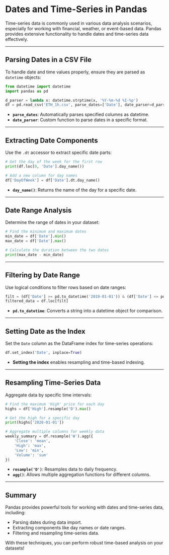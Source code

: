 # Dates and Time-Series in Pandas

Time-series data is commonly used in various data analysis scenarios, especially for working with financial, weather, or event-based data. Pandas provides extensive functionality to handle dates and time-series data effectively.

---

## Parsing Dates in a CSV File
To handle date and time values properly, ensure they are parsed as `datetime` objects:

```python
from datetime import datetime
import pandas as pd

d_parser = lambda x: datetime.strptime(x, '%Y-%m-%d %I-%p')
df = pd.read_csv('ETH_1h.csv', parse_dates=['Date'], date_parser=d_parser)
```
- **`parse_dates`**: Automatically parses specified columns as datetime.
- **`date_parser`**: Custom function to parse dates in a specific format.

---

## Extracting Date Components
Use the `.dt` accessor to extract specific date parts:

```python
# Get the day of the week for the first row
print(df.loc[0, 'Date'].day_name())

# Add a new column for day names
df['DayOfWeek'] = df['Date'].dt.day_name()
```
- **`day_name()`**: Returns the name of the day for a specific date.

---

## Date Range Analysis
Determine the range of dates in your dataset:

```python
# Find the minimum and maximum dates
min_date = df['Date'].min()
max_date = df['Date'].max()

# Calculate the duration between the two dates
print(max_date - min_date)
```

---

## Filtering by Date Range
Use logical conditions to filter rows based on date ranges:

```python
filt = (df['Date'] >= pd.to_datetime('2019-01-01')) & (df['Date'] <= pd.to_datetime('2020-01-01'))
filtered_data = df.loc[filt]
```
- **`pd.to_datetime`**: Converts a string into a datetime object for comparison.

---

## Setting Date as the Index
Set the `Date` column as the DataFrame index for time-series operations:

```python
df.set_index('Date', inplace=True)
```
- **Setting the index** enables resampling and time-based indexing.

---

## Resampling Time-Series Data
Aggregate data by specific time intervals:

```python
# Find the maximum 'High' price for each day
highs = df['High'].resample('D').max()

# Get the high for a specific day
print(highs['2020-01-01'])

# Aggregate multiple columns for weekly data
weekly_summary = df.resample('W').agg({
    'Close': 'mean',
    'High': 'max',
    'Low': 'min',
    'Volume': 'sum'
})
```
- **`resample('D')`**: Resamples data to daily frequency.
- **`agg()`**: Allows multiple aggregation functions for different columns.

---

## Summary
Pandas provides powerful tools for working with dates and time-series data, including:
- Parsing dates during data import.
- Extracting components like day names or date ranges.
- Filtering and resampling time-series data.

With these techniques, you can perform robust time-based analysis on your datasets!
